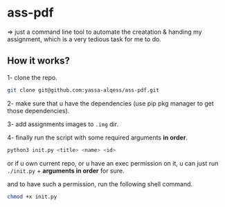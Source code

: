 # ass-pdf


=> just a command line tool to automate the creatation & handing my assignment, which is a very tedious task for me to do.



## How it works?

1- clone the repo.
```bash
git clone git@github.com:yassa-alqess/ass-pdf.git
```
2- make sure that u have the dependencies (use pip pkg manager to get those dependencies).

3- add assignments images to `.img` dir.

4- finally run the script with some required arguments **in order**.
```bash
python3 init.py <title> <name> <id>
```

or if u own current repo, or u have an exec permission on it, u can just run `./init.py` + **arguments in order** for sure.

and to have such a permission, run the following shell command.
```bash
chmod +x init.py
```
